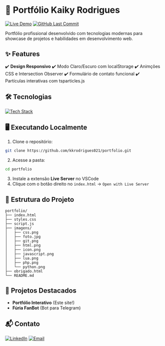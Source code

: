 # 🚀 Portfólio Kaiky Rodrigues

[![Live Demo](https://img.shields.io/badge/Demo-Portfólio-00bfff?style=for-the-badge)](https://kkrodrigues021.github.io/portfolio/)
[![GitHub Last Commit](https://img.shields.io/github/last-commit/kkrodrigues021/portfolio?style=for-the-badge)](https://github.com/kkrodrigues021/portfolio/commits/main)

Portfólio profissional desenvolvido com tecnologias modernas para showcase de projetos e habilidades em desenvolvimento web.

## ✨ Features

✔️ **Design Responsivo**
✔️ Modo Claro/Escuro com localStorage
✔️ Animções CSS e Intersection Observer
✔️ Formulário de contato funcional
✔️ Partículas interativas com tsparticles.js

## 🛠 Tecnologias

[![Tech Stack](https://skillicons.dev/icons?i=html,css,js,php,git,github)](https://skillicons.dev)

## 🖥️ Executando Localmente

1. Clone o repositório:
```bash
git clone https://github.com/kkrodrigues021/portfolio.git
```

2. Acesse a pasta:
```bash
cd portfolio
```

3. Instale a extensão **Live Server** no VSCode  
4. Clique com o botão direito no `index.html` → `Open with Live Server`

## 📂 Estrutura do Projeto
```
portfolio/
├── index.html
├── styles.css
├── script.js
├── imagens/
│   ├── css.png
│   ├── foto.jpg
│   ├── git.png
│   ├── html.png
│   ├── icon.png
│   ├── javascript.png
│   ├── lua.png
│   ├── php.png
│   └── python.png
├── obrigado.html
└── README.md
```

## 🌟 Projetos Destacados

- **Portfólio Interativo** (Este site!)
- **Fúria FanBot** (Bot para Telegram)

## 📬 Contato

[![LinkedIn](https://img.shields.io/badge/LinkedIn-0077B5?style=flat&logo=linkedin&logoColor=white)](https://www.linkedin.com/in/kaikyrodrigues39)
[![Email](https://img.shields.io/badge/Email-D14836?style=flat&logo=gmail&logoColor=white)](mailto:kaiky.rodrigues039@gmail.com)
